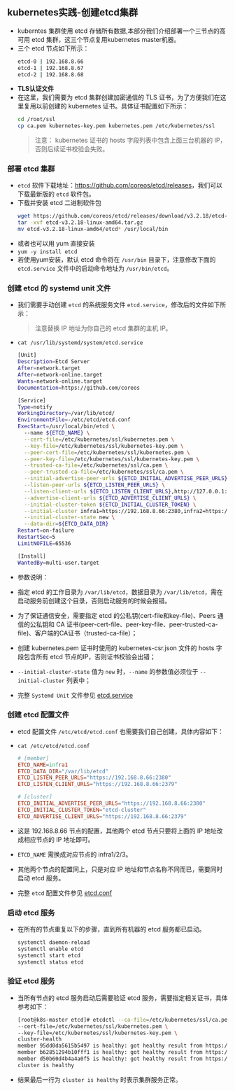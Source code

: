 ## kubernetes实践-创建etcd集群
- kuberntes 集群使用 etcd 存储所有数据,本部分我们介绍部署一个三节点的高可用 etcd 集群，这三个节点复用kubernetes master机器。
- 三个 etcd 节点如下所示：
  ``` bash
  etcd-0 | 192.168.8.66 
  etcd-1 | 192.168.8.67 
  etcd-2 | 192.168.8.68 
  ```
- **TLS认证文件**
- 在这里，我们需要为 etcd 集群创建加密通信的 TLS 证书，为了方便我们在这里复用以前创建的 kubernetes 证书。具体证书配置如下所示：
  ``` bash
  cd /root/ssl
  cp ca.pem kubernetes-key.pem kubernetes.pem /etc/kubernetes/ssl
  ```
  > 注意：
  > kubernetes 证书的 hosts 字段列表中包含上面三台机器的 IP，否则后续证书校验会失败。

### 部署 etcd 集群
- `etcd` 软件下载地址：<https://github.com/coreos/etcd/releases>，我们可以下载最新版的 `etcd` 软件包。
- 下载并安装 etcd 二进制软件包
  ``` bash
  wget https://github.com/coreos/etcd/releases/download/v3.2.18/etcd-v3.2.18-linux-amd64.tar.gz
  tar -xvf etcd-v3.2.18-linux-amd64.tar.gz
  mv etcd-v3.2.18-linux-amd64/etcd* /usr/local/bin
  ```
- 或者也可以用 yum 直接安装
- `yum -y install etcd`
- 若使用yum安装，默认 etcd 命令将在 `/usr/bin` 目录下，注意修改下面的 `etcd.service` 文件中的启动命令地址为 `/usr/bin/etcd`。

### 创建 etcd 的 systemd unit 文件
- 我们需要手动创建 `etcd` 的系统服务文件 `etcd.service`，修改后的文件如下所示：
  > 注意替换 IP 地址为你自己的 etcd 集群的主机 IP。
- `cat /usr/lib/systemd/system/etcd.service`

  ``` bash
  [Unit]
  Description=Etcd Server
  After=network.target
  After=network-online.target
  Wants=network-online.target
  Documentation=https://github.com/coreos
  
  [Service]
  Type=notify
  WorkingDirectory=/var/lib/etcd/
  EnvironmentFile=-/etc/etcd/etcd.conf
  ExecStart=/usr/local/bin/etcd \
    --name ${ETCD_NAME} \
    --cert-file=/etc/kubernetes/ssl/kubernetes.pem \
    --key-file=/etc/kubernetes/ssl/kubernetes-key.pem \
    --peer-cert-file=/etc/kubernetes/ssl/kubernetes.pem \
    --peer-key-file=/etc/kubernetes/ssl/kubernetes-key.pem \
    --trusted-ca-file=/etc/kubernetes/ssl/ca.pem \
    --peer-trusted-ca-file=/etc/kubernetes/ssl/ca.pem \
    --initial-advertise-peer-urls ${ETCD_INITIAL_ADVERTISE_PEER_URLS} \
    --listen-peer-urls ${ETCD_LISTEN_PEER_URLS} \
    --listen-client-urls ${ETCD_LISTEN_CLIENT_URLS},http://127.0.0.1:2379 \
    --advertise-client-urls ${ETCD_ADVERTISE_CLIENT_URLS} \
    --initial-cluster-token ${ETCD_INITIAL_CLUSTER_TOKEN} \
    --initial-cluster infra1=https://192.168.8.66:2380,infra2=https://192.168.8.67:2380,infra3=https://192.168.8.68:2380 \
    --initial-cluster-state new \
    --data-dir=${ETCD_DATA_DIR}
  Restart=on-failure
  RestartSec=5
  LimitNOFILE=65536
  
  [Install]
  WantedBy=multi-user.target
  ```
- 参数说明：
- 指定 etcd 的工作目录为 `/var/lib/etcd`，数据目录为 `/var/lib/etcd`，需在启动服务前创建这个目录，否则启动服务的时候会报错。
- 为了保证通信安全，需要指定 etcd 的公私钥(cert-file和key-file)、Peers 通信的公私钥和 CA 证书(peer-cert-file、peer-key-file、peer-trusted-ca-file)、客户端的CA证书（trusted-ca-file）；
- 创建 kubernetes.pem 证书时使用的 kubernetes-csr.json 文件的 hosts 字段包含所有 etcd 节点的IP，否则证书校验会出错；
- `--initial-cluster-state` 值为 `new` 时，`--name` 的参数值必须位于 `--initial-cluster` 列表中；

- 完整 `Systemd Unit` 文件参见 [etcd.service](https://github.com/yeaheo/kubernetes-manifests/blob/master/systemd/etcd/etcd.service)

### 创建 etcd 配置文件
- etcd 配置文件 `/etc/etcd/etcd.conf` 也需要我们自己创建，具体内容如下：
- `cat /etc/etcd/etcd.conf`

  ``` conf
  # [member]
  ETCD_NAME=infra1
  ETCD_DATA_DIR="/var/lib/etcd"
  ETCD_LISTEN_PEER_URLS="https://192.168.8.66:2380"
  ETCD_LISTEN_CLIENT_URLS="https://192.168.8.66:2379"
  
  # [cluster]
  ETCD_INITIAL_ADVERTISE_PEER_URLS="https://192.168.8.66:2380"
  ETCD_INITIAL_CLUSTER_TOKEN="etcd-cluster"
  ETCD_ADVERTISE_CLIENT_URLS="https://192.168.8.66:2379"
  ```
- 这是 192.168.8.66 节点的配置，其他两个 etcd 节点只要将上面的 IP 地址改成相应节点的 IP 地址即可。
- `ETCD_NAME` 需换成对应节点的 infra1/2/3。
- 其他两个节点的配置同上，只是对应 IP 地址和节点名称不同而已，需要同时启动 etcd 服务。

- 完整 `etcd` 配置文件参见 [etcd.conf](https://github.com/yeaheo/kubernetes-manifests/blob/master/config/etcd/etcd.conf)

### 启动 etcd 服务
- 在所有的节点重复以下的步骤，直到所有机器的 etcd 服务都已启动。
  ``` bash
  systemctl daemon-reload
  systemctl enable etcd
  systemctl start etcd
  systemctl status etcd
  ```

### 验证 etcd 服务
- 当所有节点的 etcd 服务启动后需要验证 etcd 服务，需要指定相关证书，具体参考如下：
  ``` bash
  [root@k8s-master etcd]# etcdctl --ca-file=/etc/kubernetes/ssl/ca.pem \
  --cert-file=/etc/kubernetes/ssl/kubernetes.pem \
  --key-file=/etc/kubernetes/ssl/kubernetes-key.pem \
  cluster-health
  member 95dd0da5615b5497 is healthy: got healthy result from https://192.168.8.68:2379
  member b62851294b10fff1 is healthy: got healthy result from https://192.168.8.66:2379
  member d50b60d4b4a4a0f5 is healthy: got healthy result from https://192.168.8.67:2379
  cluster is healthy
  ```
- 结果最后一行为 `cluster is healthy` 时表示集群服务正常。

